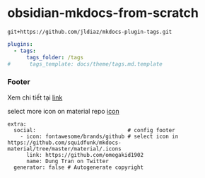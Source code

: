 # obsidian-mkdocs-from-scratch

```requirement.in
git+https://github.com/jldiaz/mkdocs-plugin-tags.git
```

```mkdocs.yml
plugins:
  - tags:
      tags_folder: /tags
#      tags_template: docs/theme/tags.md.template
```

### Footer
Xem chi tiết tại [link](https://squidfunk.github.io/mkdocs-material/setup/setting-up-the-footer/)

select more icon on material repo
[icon](https://github.com/squidfunk/mkdocs-material/tree/master/material/.icons)
```
extra:
  social:                             # config footer
    - icon: fontawesome/brands/github # select icon in https://github.com/squidfunk/mkdocs-material/tree/master/material/.icons
      link: https://github.com/omegakid1902
      name: Dung Tran on Twitter
  generator: false # Autogenerate copyright 
```
